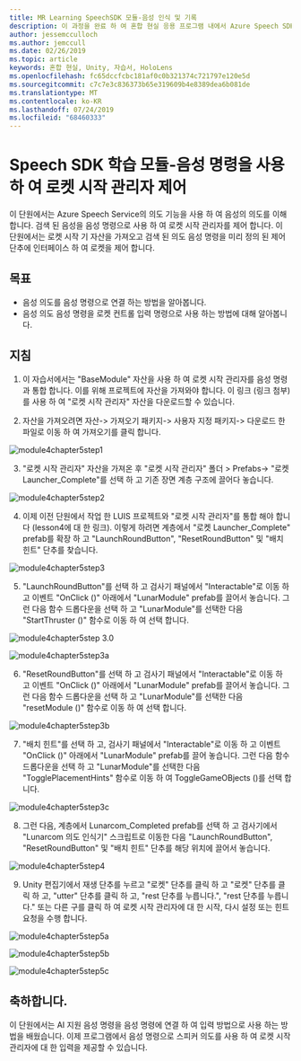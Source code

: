 ```yaml
---
title: MR Learning SpeechSDK 모듈-음성 인식 및 기록
description: 이 과정을 완료 하 여 혼합 현실 응용 프로그램 내에서 Azure Speech SDK를 구현 하는 방법을 알아보세요.
author: jessemcculloch
ms.author: jemccull
ms.date: 02/26/2019
ms.topic: article
keywords: 혼합 현실, Unity, 자습서, HoloLens
ms.openlocfilehash: fc65dccfcbc181af0c0b321374c721797e120e5d
ms.sourcegitcommit: c7c7e3c836373b65e319609b4e8389dea6b081de
ms.translationtype: MT
ms.contentlocale: ko-KR
ms.lasthandoff: 07/24/2019
ms.locfileid: "68460333"
---
```

# <a name="speech-sdk-learning-module---rocket-launcher-control-using-speech-commands"></a>Speech SDK 학습 모듈-음성 명령을 사용 하 여 로켓 시작 관리자 제어

이 단원에서는 Azure Speech Service의 의도 기능을 사용 하 여 음성의 의도를 이해 합니다. 검색 된 음성을 음성 명령으로 사용 하 여 로켓 시작 관리자를 제어 합니다. 이 단원에서는 로켓 시작 기 자산을 가져오고 검색 된 의도 음성 명령을 미리 정의 된 제어 단추에 인터페이스 하 여 로켓을 제어 합니다. 

## <a name="objectives"></a>목표

- 음성 의도를 음성 명령으로 연결 하는 방법을 알아봅니다.
- 음성 의도 음성 명령을 로켓 컨트롤 입력 명령으로 사용 하는 방법에 대해 알아봅니다.

## <a name="instructions"></a>지침
1. 이 자습서에서는 "BaseModule" 자산을 사용 하 여 로켓 시작 관리자를 음성 명령과 통합 합니다. 이를 위해 프로젝트에 자산을 가져와야 합니다. 이 링크 (링크 첨부)를 사용 하 여 "로켓 시작 관리자" 자산을 다운로드할 수 있습니다. 

2. 자산을 가져오려면 자산-> 가져오기 패키지-> 사용자 지정 패키지-> 다운로드 한 파일로 이동 하 여 가져오기를 클릭 합니다.

![module4chapter5step1](images/module4chapter5step1.PNG)

3. "로켓 시작 관리자" 자산을 가져온 후 "로켓 시작 관리자" 폴더 > Prefabs-> "로켓 Launcher_Complete"를 선택 하 고 기존 장면 계층 구조에 끌어다 놓습니다.

![module4chapter5step2](images/module4chapter5step2.PNG)

4. 이제 이전 단원에서 작업 한 LUIS 프로젝트와 "로켓 시작 관리자"를 통합 해야 합니다 (lesson4에 대 한 링크). 이렇게 하려면 계층에서 "로켓 Launcher_Complete" prefab를 확장 하 고 "LaunchRoundButton", "ResetRoundButton" 및 "배치 힌트" 단추를 찾습니다.

![module4chapter5step3](images/module4chapter5step3.PNG)

5. "LaunchRoundButton"를 선택 하 고 검사기 패널에서 "Interactable"로 이동 하 고 이벤트 "OnClick ()" 아래에서 "LunarModule" prefab를 끌어서 놓습니다. 그런 다음 함수 드롭다운을 선택 하 고 "LunarModule"를 선택한 다음 "StartThruster ()" 함수로 이동 하 여 선택 합니다.

![module4chapter5step 3.0](images/module4chapter5step3.0.PNG)

![module4chapter5step3a](images/module4chapter5step3a.PNG)

6. "ResetRoundButton"를 선택 하 고 검사기 패널에서 "Interactable"로 이동 하 고 이벤트 "OnClick ()" 아래에서 "LunarModule" prefab를 끌어서 놓습니다. 그런 다음 함수 드롭다운을 선택 하 고 "LunarModule"를 선택한 다음 "resetModule ()" 함수로 이동 하 여 선택 합니다.

![module4chapter5step3b](images/module4chapter5step3b.PNG)

7. "배치 힌트"를 선택 하 고, 검사기 패널에서 "Interactable"로 이동 하 고 이벤트 "OnClick ()" 아래에서 "LunarModule" prefab를 끌어 놓습니다. 그런 다음 함수 드롭다운을 선택 하 고 "LunarModule"를 선택한 다음 "TogglePlacementHints" 함수로 이동 하 여 ToggleGameOBjects ()를 선택 합니다.

![module4chapter5step3c](images/module4chapter5step3c.PNG)

8.  그런 다음, 계층에서 Lunarcom_Completed prefab를 선택 하 고 검사기에서 "Lunarcom 의도 인식기" 스크립트로 이동한 다음 "LaunchRoundButton", "ResetRoundButton" 및 "배치 힌트" 단추를 해당 위치에 끌어서 놓습니다.

![module4chapter5step4](images/module4chapter5step4.PNG)

9. Unity 편집기에서 재생 단추를 누르고 "로켓" 단추를 클릭 하 고 "로켓" 단추를 클릭 하 고, "utter" 단추를 클릭 하 고, "rest 단추를 누릅니다.", "rest 단추를 누릅니다." 또는 다른 구를 클릭 하 여 로켓 시작 관리자에 대 한 시작, 다시 설정 또는 힌트 요청을 수행 합니다.

![module4chapter5step5a](images/module4chapter5step5a.PNG)

![module4chapter5step5b](images/module4chapter5step5b.PNG)

![module4chapter5step5c](images/module4chapter5step5c.PNG)

## <a name="congratulations"></a>축하합니다.

이 단원에서는 AI 지원 음성 명령을 음성 명령에 연결 하 여 입력 방법으로 사용 하는 방법을 배웠습니다. 이제 프로그램에서 음성 명령으로 스피커 의도를 사용 하 여 로켓 시작 관리자에 대 한 입력을 제공할 수 있습니다.

